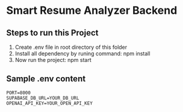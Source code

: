 # Smart Resume Analyzer Backend

## Steps to run this Project

1. Create .env file in root directory of this folder
1. Install all dependency by runing command: npm install
1. Now run the project: npm start

## Sample .env content

    PORT=8000
    SUPABASE_DB_URL=YOUR_DB_URL
    OPENAI_API_KEY=YOUR_OPEN_API_KEY
